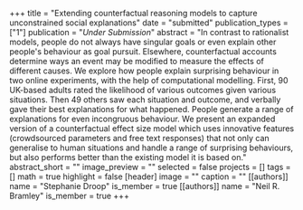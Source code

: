 +++
title = "Extending counterfactual reasoning models to capture unconstrained social explanations"
date = "submitted"
publication_types = ["1"]
publication = "_Under Submission_"
abstract = "In contrast to rationalist models, people do not always have singular goals or even explain other people's behaviour as goal pursuit. Elsewhere, counterfactual accounts determine ways an event may be modified to measure the effects of different causes. We explore how people explain surprising behaviour in two online experiments, with the help of computational modelling. First, 90 UK-based adults rated the likelihood of various outcomes given various situations. Then 49 others saw each situation and outcome, and verbally gave their best explanations for what happened. People generate a range of explanations for even incongruous behaviour. We present an expanded version of a counterfactual effect size model which uses innovative features (crowdsourced parameters and free text responses) that not only can generalise to human situations and handle a range of surprising behaviours, but also performs better than the existing model it is based on."
abstract_short = ""
image_preview = ""
selected = false
projects = []
tags = []
math = true
highlight = false
[header]
image = ""
caption = ""
[[authors]]
	name = "Stephanie Droop"
	is_member = true
[[authors]]
	name = "Neil R. Bramley"
	is_member = true
+++
